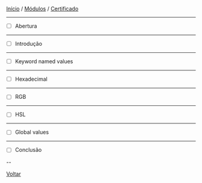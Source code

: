 [Início](https://github.com/Thalyalm/rocketseat-trilha-fundamentar) /
[Módulos](https://github.com/Thalyalm/rocketseat-trilha-fundamentar/tree/main/modulos) /
[Certificado](https://github.com/Thalyalm/rocketseat-trilha-fundamentar/tree/main/certificado)

---

 - [ ] Abertura

---

 - [ ] Introdução

---

 - [ ] Keyword named values

---

 - [ ] Hexadecimal

---

 - [ ] RGB

---

 - [ ] HSL

---

 - [ ] Global values

---

 - [ ] Conclusão

--

[Voltar](https://github.com/Thalyalm/rocketseat-trilha-fundamentar/tree/main/modulos/agora-sim-cores)